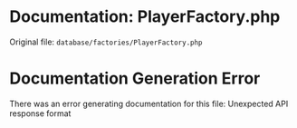 # Documentation: PlayerFactory.php

Original file: `database/factories/PlayerFactory.php`

# Documentation Generation Error

There was an error generating documentation for this file: Unexpected API response format